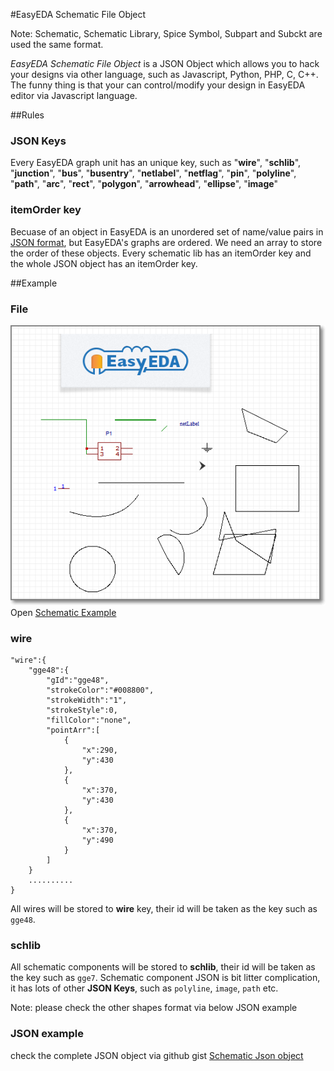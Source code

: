 #EasyEDA Schematic File Object

Note: Schematic, Schematic Library, Spice Symbol, Subpart and Subckt are used the same  format. 

*EasyEDA Schematic File Object* is a JSON Object which allows you to hack your designs via other language, such as Javascript, Python, PHP, C, C++. The funny thing is that your can control/modify your design in EasyEDA editor via Javascript language.

##Rules
### JSON Keys
 Every EasyEDA graph unit has an unique key, such as  "**wire**", "**schlib**", "**junction**", "**bus**", "**busentry**", "**netlabel**", "**netflag**", "**pin**", "**polyline**", "**path**", "**arc**", "**rect**", "**polygon**", "**arrowhead**", "**ellipse**", "**image**"

### itemOrder key
   Becuase of an object in EasyEDA  is an unordered set of name/value pairs in [JSON format](http://json.org/), but EasyEDA's graphs are ordered. We need an array to store the order of these objects. Every schematic lib has an itemOrder key and the whole JSON object has an itemOrder key.

##Example
### File

![](./images/fileJson.png)  
Open [Schematic Example ](http://easyeda.com/file_view_Schmatic-File-Object_TLJ4qomki.htm)

### wire
    "wire":{
        "gge48":{
            "gId":"gge48",
            "strokeColor":"#008800",
            "strokeWidth":"1",
            "strokeStyle":0,
            "fillColor":"none",
            "pointArr":[
                {
                    "x":290,
                    "y":430
                },
                {
                    "x":370,
                    "y":430
                },
                {
                    "x":370,
                    "y":490
                }
            ]
        }
		..........
    }

All wires will be stored to **wire** key, their id will be taken as the key such as `gge48`.

### schlib
  All schematic components will be stored to **schlib**, their id will be taken as the key such as `gge7`. Schematic component JSON is bit litter complication, it has lots of other **JSON Keys**, such as `polyline`, `image`, `path` etc.

Note: please check the other shapes format via below JSON example 
### JSON example
check the complete JSON object via github gist [Schematic Json object](https://gist.github.com/dillonHe/fe0bb029c51603077ad9)
<script src="https://gist.github.com/dillonHe/fe0bb029c51603077ad9.js"></script>